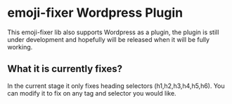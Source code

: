 # emoji-fixer Wordpress Plugin

This emoji-fixer lib also supports Wordpress as a plugin, the plugin is still under development and hopefully
will be released when it will be fully working.

## What it is currently fixes?

In the current stage it only fixes heading selectors (h1,h2,h3,h4,h5,h6).
You can modify it to fix on any tag and selector you would like.
